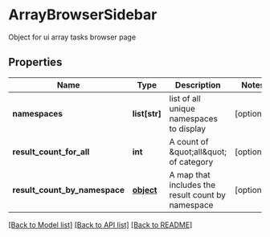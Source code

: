 # ArrayBrowserSidebar

Object for ui array tasks browser page

## Properties

| Name                          | Type              | Description                                       | Notes      |
| ----------------------------- | ----------------- | ------------------------------------------------- | ---------- |
| **namespaces**                | **list[str]**     | list of all unique namespaces to display          | [optional] |
| **result_count_for_all**      | **int**           | A count of \&quot;all\&quot; of category          | [optional] |
| **result_count_by_namespace** | [**object**](.md) | A map that includes the result count by namespace | [optional] |

[[Back to Model list]](../README.md#documentation-for-models) [[Back to API list]](../README.md#documentation-for-api-endpoints) [[Back to README]](../README.md)
